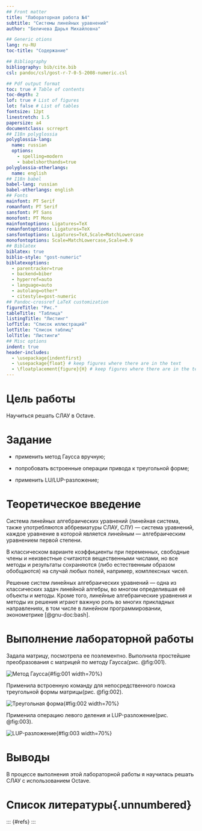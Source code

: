 ```yaml
---
## Front matter
title: "Лабораторная работа №4"
subtitle: "Системы линейных уравнений"
author: "Беличева Дарья Михайловна"

## Generic otions
lang: ru-RU
toc-title: "Содержание"

## Bibliography
bibliography: bib/cite.bib
csl: pandoc/csl/gost-r-7-0-5-2008-numeric.csl

## Pdf output format
toc: true # Table of contents
toc-depth: 2
lof: true # List of figures
lot: false # List of tables
fontsize: 12pt
linestretch: 1.5
papersize: a4
documentclass: scrreprt
## I18n polyglossia
polyglossia-lang:
  name: russian
  options:
	- spelling=modern
	- babelshorthands=true
polyglossia-otherlangs:
  name: english
## I18n babel
babel-lang: russian
babel-otherlangs: english
## Fonts
mainfont: PT Serif
romanfont: PT Serif
sansfont: PT Sans
monofont: PT Mono
mainfontoptions: Ligatures=TeX
romanfontoptions: Ligatures=TeX
sansfontoptions: Ligatures=TeX,Scale=MatchLowercase
monofontoptions: Scale=MatchLowercase,Scale=0.9
## Biblatex
biblatex: true
biblio-style: "gost-numeric"
biblatexoptions:
  - parentracker=true
  - backend=biber
  - hyperref=auto
  - language=auto
  - autolang=other*
  - citestyle=gost-numeric
## Pandoc-crossref LaTeX customization
figureTitle: "Рис."
tableTitle: "Таблица"
listingTitle: "Листинг"
lofTitle: "Список иллюстраций"
lotTitle: "Список таблиц"
lolTitle: "Листинги"
## Misc options
indent: true
header-includes:
  - \usepackage{indentfirst}
  - \usepackage{float} # keep figures where there are in the text
  - \floatplacement{figure}{H} # keep figures where there are in the text
---
```


# Цель работы

Научиться решать СЛАУ в Octave.

# Задание

- применить метод Гаусса вручную;

- попробовать встроенные операции привода к треугольной форме;

- применить LU/LUP-разложение;

# Теоретическое введение

Система линейных алгебраических уравнений (линейная система, также употребляются аббревиатуры СЛАУ, СЛУ) — система уравнений, каждое уравнение в которой является линейным — алгебраическим уравнением первой степени.

В классическом варианте коэффициенты при переменных, свободные члены и неизвестные считаются вещественными числами, но все методы и результаты сохраняются (либо естественным образом обобщаются) на случай любых полей, например, комплексных чисел.

Решение систем линейных алгебраических уравнений — одна из классических задач линейной алгебры, во многом определившая её объекты и методы. Кроме того, линейные алгебраические уравнения и методы их решения играют важную роль во многих прикладных направлениях, в том числе в линейном программировании, эконометрике [@gnu-doc:bash].

# Выполнение лабораторной работы

Задала матрицу, посмотрела ее поэлементно. Выполнила простейшие преобразования с матрицей по методу Гаусса(рис. @fig:001).

![Метод Гаусса](image/1.png){#fig:001 width=70%}

Применила встроенную команду для непосредственного поиска треугольной формы матрицы(рис. @fig:002).

![Треугольная форма](image/2.png){#fig:002 width=70%}

Применила операцию левого деления и LUP-разложение(рис. @fig:003).

![LUP-разложение](image/3.png){#fig:003 width=70%}

# Выводы

В процессе выполнения этой лабораторной работы я научилась решать СЛАУ с использованием Octave.

# Список литературы{.unnumbered}

::: {#refs}
:::

